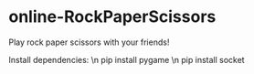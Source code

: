 # online-RockPaperScissors

Play rock paper scissors with your friends! 

Install dependencies: \n
pip install pygame  \n
pip install socket 

